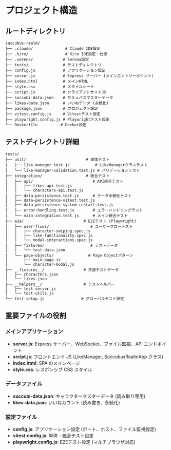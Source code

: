 # プロジェクト構造

## ルートディレクトリ
```
succubus-realm/
├── .claude/              # Claude IDE設定
├── .kiro/                # Kiro IDE設定・仕様
├── .serena/             # Serena設定
├── tests/               # テストディレクトリ
├── config.js            # アプリケーション設定
├── server.js            # Express サーバー (メインエントリーポイント)
├── index.html           # メインHTML
├── style.css            # スタイルシート
├── script.js            # クライアントサイドJS
├── succubi-data.json    # サキュバスマスターデータ
├── likes-data.json      # いいねデータ (永続化)
├── package.json         # プロジェクト設定
├── vitest.config.js     # Vitestテスト設定
├── playwright.config.js # Playwrightテスト設定
└── Dockerfile          # Docker設定
```

## テストディレクトリ詳細
```
tests/
├── unit/                          # 単体テスト
│   ├── like-manager.test.js           # LikeManagerクラステスト
│   └── like-manager-validation.test.js # バリデーションテスト
├── integration/                   # 統合テスト
│   ├── api/                          # API統合テスト
│   │   ├── likes-api.test.js
│   │   └── characters-api.test.js
│   ├── data-persistence.test.js      # データ永続化テスト
│   ├── data-persistence-vitest.test.js
│   ├── data-persistence-system-restart.test.js
│   ├── error-handling.test.js        # エラーハンドリングテスト
│   └── main-integration.test.js      # メイン統合テスト
├── e2e/                          # E2Eテスト (Playwright)
│   ├── user-flows/                  # ユーザーフローテスト
│   │   ├── character-swiping.spec.js
│   │   ├── like-functionality.spec.js
│   │   └── modal-interactions.spec.js
│   ├── fixtures/                    # テストデータ
│   │   └── test-data.json
│   └── page-objects/               # Page Objectパターン
│       ├── main-page.js
│       └── character-modal.js
├── __fixtures__/                 # 共通テストデータ
│   ├── characters.json
│   └── likes.json
├── __helpers__/                  # テストヘルパー
│   ├── test-server.js
│   └── test-utils.js
└── test-setup.js                # グローバルテスト設定
```

## 重要ファイルの役割

### メインアプリケーション
- **server.js**: Express サーバー、WebSocket、ファイル監視、API エンドポイント
- **script.js**: フロントエンド JS (LikeManager, SuccubusRealmApp クラス)
- **index.html**: SPA のメインページ
- **style.css**: レスポンシブ CSS スタイル

### データファイル
- **succubi-data.json**: キャラクターマスターデータ (読み取り専用)
- **likes-data.json**: いいねカウント (読み書き、永続化)

### 設定ファイル  
- **config.js**: アプリケーション設定 (ポート、ホスト、ファイル監視設定)
- **vitest.config.js**: 単体・統合テスト設定
- **playwright.config.js**: E2Eテスト設定 (マルチブラウザ対応)
